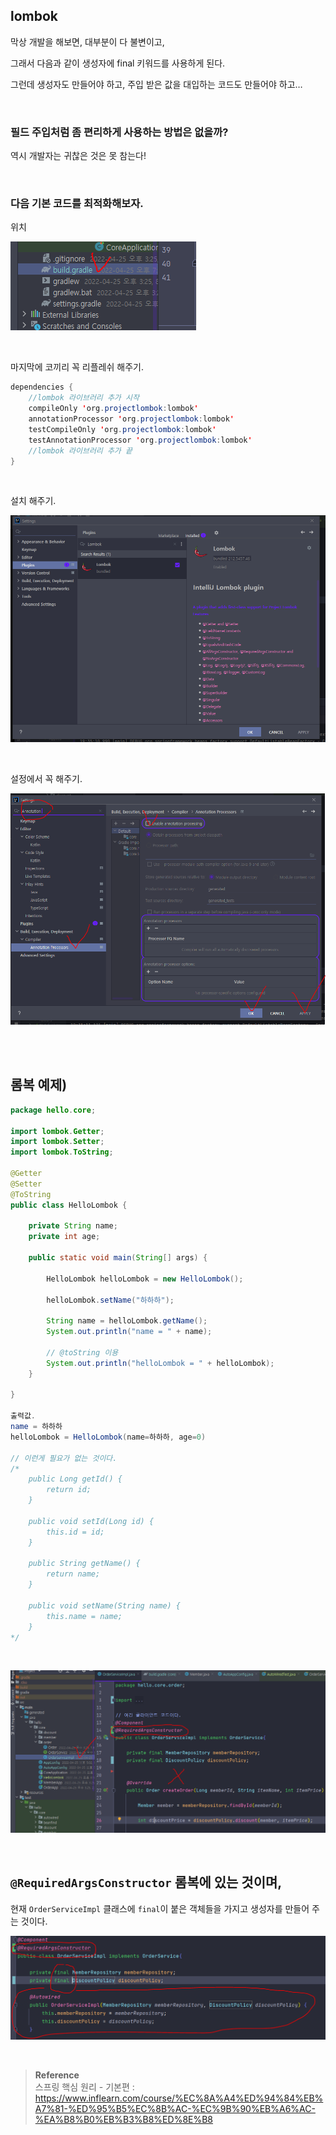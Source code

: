 ## lombok

막상 개발을 해보면, 대부분이 다 불변이고, 

그래서 다음과 같이 생성자에 final 키워드를 사용하게 된다.

그런데 생성자도 만들어야 하고, 주입 받은 값을 대입하는 코드도 만들어야 하고…

<br/>

### 필드 주입처럼 좀 편리하게 사용하는 방법은 없을까?

역시 개발자는 귀찮은 것은 못 참는다!

<br/>

### 다음 기본 코드를 최적화해보자.

위치

![이미지](/programming/img/스프링26.PNG)

<br/>


마지막에 코끼리 꼭 리플레쉬 해주기.

```java
dependencies {
	//lombok 라이브러리 추가 시작
	compileOnly 'org.projectlombok:lombok'
	annotationProcessor 'org.projectlombok:lombok'
	testCompileOnly 'org.projectlombok:lombok'
	testAnnotationProcessor 'org.projectlombok:lombok'
	//lombok 라이브러리 추가 끝
}
```

<br/>

설치 해주기.

![이미지](/programming/img/스프링27.PNG)

<br/>

설정에서 꼭 해주기.

![이미지](/programming/img/스프링28.PNG)

<br/><br/>

## 롬복 예제)

```java
package hello.core;

import lombok.Getter;
import lombok.Setter;
import lombok.ToString;

@Getter
@Setter
@ToString
public class HelloLombok {

    private String name;
    private int age;

    public static void main(String[] args) {

        HelloLombok helloLombok = new HelloLombok();

        helloLombok.setName("하하하");

        String name = helloLombok.getName();
        System.out.println("name = " + name);

		// @toString 이용
        System.out.println("helloLombok = " + helloLombok);
    }

}

출력값.
name = 하하하
helloLombok = HelloLombok(name=하하하, age=0)

// 이런게 필요가 없는 것이다.
/* 
	public Long getId() {
        return id;
    }

    public void setId(Long id) {
        this.id = id;
    }

    public String getName() {
        return name;
    }

    public void setName(String name) {
        this.name = name;
    }
*/
```

<br/>

![이미지](/programming/img/스프링29.PNG)

<br/>

## `@RequiredArgsConstructor` 롬복에 있는 것이며,

현재 `OrderServiceImpl` 클래스에 `final`이 붙은 객체들을 가지고 생성자를 만들어 주는 것이다.

![이미지](/programming/img/스프링30.PNG)

<br/>


>**Reference** <br/>스프링 핵심 원리 - 기본편 : https://www.inflearn.com/course/%EC%8A%A4%ED%94%84%EB%A7%81-%ED%95%B5%EC%8B%AC-%EC%9B%90%EB%A6%AC-%EA%B8%B0%EB%B3%B8%ED%8E%B8
